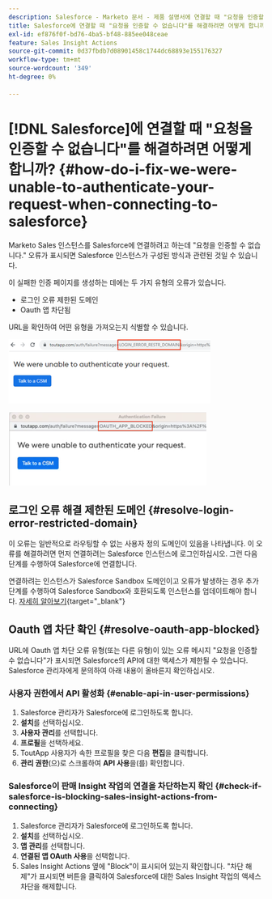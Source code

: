 ```yaml
---
description: Salesforce - Marketo 문서 - 제품 설명서에 연결할 때 "요청을 인증할 수 없습니다"를 해결하려면 어떻게 합니까?
title: Salesforce에 연결할 때 "요청을 인증할 수 없습니다"를 해결하려면 어떻게 합니까
exl-id: ef876f0f-bd76-4ba5-bf48-885ee048ceae
feature: Sales Insight Actions
source-git-commit: 0d37fbdb7d08901458c1744dc68893e155176327
workflow-type: tm+mt
source-wordcount: '349'
ht-degree: 0%

---
```


# [!DNL Salesforce]에 연결할 때 &quot;요청을 인증할 수 없습니다&quot;를 해결하려면 어떻게 합니까? {#how-do-i-fix-we-were-unable-to-authenticate-your-request-when-connecting-to-salesforce}

Marketo Sales 인스턴스를 Salesforce에 연결하려고 하는데 &quot;요청을 인증할 수 없습니다.&quot; 오류가 표시되면 Salesforce 인스턴스가 구성된 방식과 관련된 것일 수 있습니다.

이 실패한 인증 페이지를 생성하는 데에는 두 가지 유형의 오류가 있습니다.

* 로그인 오류 제한된 도메인
* Oauth 앱 차단됨

URL을 확인하여 어떤 유형을 가져오는지 식별할 수 있습니다.

![](assets/how-do-i-fix-we-were-unable-to-authenticate-1.png)

![](assets/how-do-i-fix-we-were-unable-to-authenticate-2.png)

## 로그인 오류 해결 제한된 도메인 {#resolve-login-error-restricted-domain}

이 오류는 일반적으로 라우팅할 수 없는 사용자 정의 도메인이 있음을 나타냅니다. 이 오류를 해결하려면 먼저 연결하려는 Salesforce 인스턴스에 로그인하십시오. 그런 다음 단계를 수행하여 Salesforce에 연결합니다.

연결하려는 인스턴스가 Salesforce Sandbox 도메인이고 오류가 발생하는 경우 추가 단계를 수행하여 Salesforce Sandbox와 호환되도록 인스턴스를 업데이트해야 합니다. [자세히 알아보기](/help/marketo/product-docs/marketo-sales-insight/actions/crm/salesforce-integration/set-up-a-sales-insight-actions-sandbox.md){target="_blank"}

## Oauth 앱 차단 확인 {#resolve-oauth-app-blocked}

URL에 Oauth 앱 차단 오류 유형(또는 다른 유형)이 있는 오류 메시지 &quot;요청을 인증할 수 없습니다&quot;가 표시되면 Salesforce의 API에 대한 액세스가 제한될 수 있습니다. Salesforce 관리자에게 문의하여 아래 내용이 올바른지 확인하십시오.

### 사용자 권한에서 API 활성화 {#enable-api-in-user-permissions}

1. Salesforce 관리자가 Salesforce에 로그인하도록 합니다.
1. **설치**&#x200B;를 선택하십시오.
1. **사용자 관리**&#x200B;를 선택합니다.
1. **프로필**&#x200B;을 선택하세요.
1. ToutApp 사용자가 속한 프로필을 찾은 다음 **편집**&#x200B;을 클릭합니다.
1. **관리 권한**(으)로 스크롤하여 **API 사용**&#x200B;을(를) 확인합니다.

### Salesforce이 판매 Insight 작업의 연결을 차단하는지 확인 {#check-if-salesforce-is-blocking-sales-insight-actions-from-connecting}

1. Salesforce 관리자가 Salesforce에 로그인하도록 합니다.
1. **설치**&#x200B;를 선택하십시오.
1. **앱 관리**&#x200B;를 선택합니다.
1. **연결된 앱 OAuth 사용**&#x200B;을 선택합니다.
1. Sales Insight Actions 옆에 &quot;Block&quot;이 표시되어 있는지 확인합니다. &quot;차단 해제&quot;가 표시되면 버튼을 클릭하여 Salesforce에 대한 Sales Insight 작업의 액세스 차단을 해제합니다.
